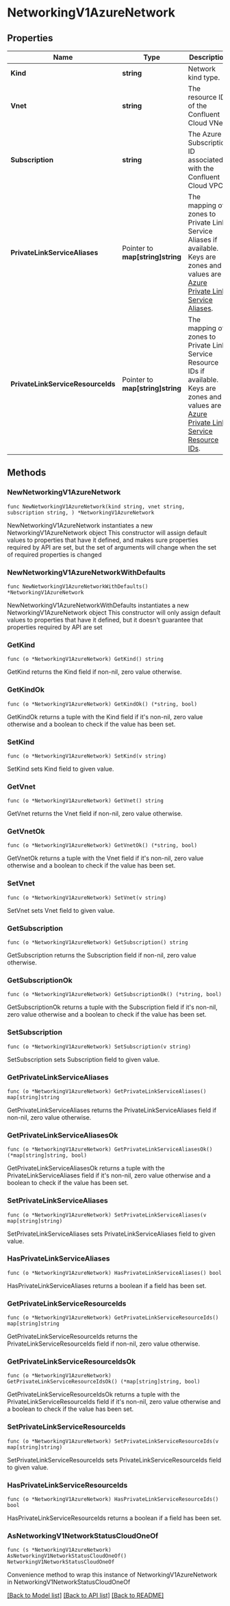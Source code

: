 # NetworkingV1AzureNetwork

## Properties

Name | Type | Description | Notes
------------ | ------------- | ------------- | -------------
**Kind** | **string** | Network kind type. | 
**Vnet** | **string** | The resource ID of the Confluent Cloud VNet. | [readonly] 
**Subscription** | **string** | The Azure Subscription ID associated with the Confluent Cloud VPC. | [readonly] 
**PrivateLinkServiceAliases** | Pointer to **map[string]string** | The mapping of zones to Private Link Service Aliases if available. Keys are zones and values are [Azure Private Link Service Aliases](https://docs.microsoft.com/en-us/azure/private-link/private-link-service-overview#share-your-service).  | [optional] [readonly] 
**PrivateLinkServiceResourceIds** | Pointer to **map[string]string** | The mapping of zones to Private Link Service Resource IDs if available. Keys are zones and values are [Azure Private Link Service Resource IDs](https://docs.microsoft.com/en-us/azure/private-link/private-link-service-overview#share-your-service).  | [optional] [readonly] 

## Methods

### NewNetworkingV1AzureNetwork

`func NewNetworkingV1AzureNetwork(kind string, vnet string, subscription string, ) *NetworkingV1AzureNetwork`

NewNetworkingV1AzureNetwork instantiates a new NetworkingV1AzureNetwork object
This constructor will assign default values to properties that have it defined,
and makes sure properties required by API are set, but the set of arguments
will change when the set of required properties is changed

### NewNetworkingV1AzureNetworkWithDefaults

`func NewNetworkingV1AzureNetworkWithDefaults() *NetworkingV1AzureNetwork`

NewNetworkingV1AzureNetworkWithDefaults instantiates a new NetworkingV1AzureNetwork object
This constructor will only assign default values to properties that have it defined,
but it doesn't guarantee that properties required by API are set

### GetKind

`func (o *NetworkingV1AzureNetwork) GetKind() string`

GetKind returns the Kind field if non-nil, zero value otherwise.

### GetKindOk

`func (o *NetworkingV1AzureNetwork) GetKindOk() (*string, bool)`

GetKindOk returns a tuple with the Kind field if it's non-nil, zero value otherwise
and a boolean to check if the value has been set.

### SetKind

`func (o *NetworkingV1AzureNetwork) SetKind(v string)`

SetKind sets Kind field to given value.


### GetVnet

`func (o *NetworkingV1AzureNetwork) GetVnet() string`

GetVnet returns the Vnet field if non-nil, zero value otherwise.

### GetVnetOk

`func (o *NetworkingV1AzureNetwork) GetVnetOk() (*string, bool)`

GetVnetOk returns a tuple with the Vnet field if it's non-nil, zero value otherwise
and a boolean to check if the value has been set.

### SetVnet

`func (o *NetworkingV1AzureNetwork) SetVnet(v string)`

SetVnet sets Vnet field to given value.


### GetSubscription

`func (o *NetworkingV1AzureNetwork) GetSubscription() string`

GetSubscription returns the Subscription field if non-nil, zero value otherwise.

### GetSubscriptionOk

`func (o *NetworkingV1AzureNetwork) GetSubscriptionOk() (*string, bool)`

GetSubscriptionOk returns a tuple with the Subscription field if it's non-nil, zero value otherwise
and a boolean to check if the value has been set.

### SetSubscription

`func (o *NetworkingV1AzureNetwork) SetSubscription(v string)`

SetSubscription sets Subscription field to given value.


### GetPrivateLinkServiceAliases

`func (o *NetworkingV1AzureNetwork) GetPrivateLinkServiceAliases() map[string]string`

GetPrivateLinkServiceAliases returns the PrivateLinkServiceAliases field if non-nil, zero value otherwise.

### GetPrivateLinkServiceAliasesOk

`func (o *NetworkingV1AzureNetwork) GetPrivateLinkServiceAliasesOk() (*map[string]string, bool)`

GetPrivateLinkServiceAliasesOk returns a tuple with the PrivateLinkServiceAliases field if it's non-nil, zero value otherwise
and a boolean to check if the value has been set.

### SetPrivateLinkServiceAliases

`func (o *NetworkingV1AzureNetwork) SetPrivateLinkServiceAliases(v map[string]string)`

SetPrivateLinkServiceAliases sets PrivateLinkServiceAliases field to given value.

### HasPrivateLinkServiceAliases

`func (o *NetworkingV1AzureNetwork) HasPrivateLinkServiceAliases() bool`

HasPrivateLinkServiceAliases returns a boolean if a field has been set.

### GetPrivateLinkServiceResourceIds

`func (o *NetworkingV1AzureNetwork) GetPrivateLinkServiceResourceIds() map[string]string`

GetPrivateLinkServiceResourceIds returns the PrivateLinkServiceResourceIds field if non-nil, zero value otherwise.

### GetPrivateLinkServiceResourceIdsOk

`func (o *NetworkingV1AzureNetwork) GetPrivateLinkServiceResourceIdsOk() (*map[string]string, bool)`

GetPrivateLinkServiceResourceIdsOk returns a tuple with the PrivateLinkServiceResourceIds field if it's non-nil, zero value otherwise
and a boolean to check if the value has been set.

### SetPrivateLinkServiceResourceIds

`func (o *NetworkingV1AzureNetwork) SetPrivateLinkServiceResourceIds(v map[string]string)`

SetPrivateLinkServiceResourceIds sets PrivateLinkServiceResourceIds field to given value.

### HasPrivateLinkServiceResourceIds

`func (o *NetworkingV1AzureNetwork) HasPrivateLinkServiceResourceIds() bool`

HasPrivateLinkServiceResourceIds returns a boolean if a field has been set.


### AsNetworkingV1NetworkStatusCloudOneOf

`func (s *NetworkingV1AzureNetwork) AsNetworkingV1NetworkStatusCloudOneOf() NetworkingV1NetworkStatusCloudOneOf`

Convenience method to wrap this instance of NetworkingV1AzureNetwork in NetworkingV1NetworkStatusCloudOneOf

[[Back to Model list]](../README.md#documentation-for-models) [[Back to API list]](../README.md#documentation-for-api-endpoints) [[Back to README]](../README.md)


